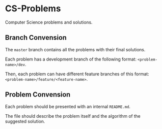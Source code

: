 # CS-Problems
Computer Science problems and solutions.

## Branch Convension
The `master` branch contains all the problems with their final solutions.

Each problem has a development branch of the following format: `<problem-name>/dev`.

Then, each problem can have different feature branches of this format: `<problem-name>/feature/<feature-name>`.

## Problem Convension
Each problem should be presented with an internal `README.md`. 

The file should describe the problem itself and the algorithm of the suggested solution.